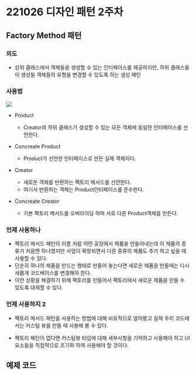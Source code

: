 # 221026 디자인 패턴 2주차 
## Factory Method 패턴

### 의도
- 상위 클래스에서 객체들을 생성할 수 있는 인터페이스를 제공하지만, 하위 클래스들이 생성될 객체들의 유형을 변경할 수 있도록 하는 생성 패턴

### 사용법

![](https://i.imgur.com/wy2tmPu.png)

- Product
    - Creator와 하위 클래스가 생성할 수 있는 모든 객체에 동일한 인터페이스를 선언한다.

- Concreate Product
    - Product가 선언한 인터페이스로 만든 실제 객체이다.

- Creator
    - 새로운 객체를 반환하는 팩토리 메서드를 선언한다.
    - 여기서 반환하는 객체는 Product인터페이스를 준수한다.

- Concreate Creator
    - 기본 팩토리 메서드를 오버라이딩 하여 서로 다른 Product객체를 만든다.

### 언제 사용하나
- 팩토리 메서드 패턴의 이름 처럼 어떤 공장에서 제품을 만들어내는데 이 제품의 종류가 처음엔 하나였지만 사업이 확장되면서 다른 종류의 제품도 추가 하고 싶을 때 사용할 수 있다. 
- 단순히 하나의 제품을 만드는 형태로 만들어 놓는다면 새로운 제품을 만들때는 다시 새롭게 코드베이스를 변경해야 한다.
- 이런 상황을 해결하기 위해 팩토리를 만들어서 팩토리에서 새로운 제품을 만들 수 있도록 대체할 수 있다.

### 언제 사용하지 2
- 팩토리 메서드 패턴을 사용하는 방법에 대해 비유적으로 알아봤고 실제 우리 코드에서는 커스텀 뷰를 만들 때 사용해 볼 수 있다.

- 팩토리 패턴이 없다면 커스텀뷰 타입에 대해 세부사항을 기억하고  사용해야 하고 UI요소들을 직접적으로 초기화 하여 사용해야 할 것이다.

## 예제 코드
